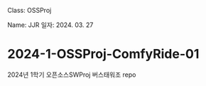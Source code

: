 Class: OSSProj

Name: JJR
일자: 2024. 03. 27

# 2024-1-OSSProj-ComfyRide-01

2024년 1학기 오픈소스SWProj 버스태워조 repo
